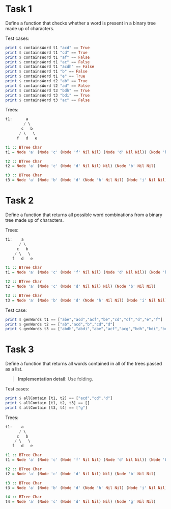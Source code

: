 # Task 1

Define a function that checks whether a word is present in a binary tree made up of characters.

Test cases:

```haskell
print $ containsWord t1 "acd" == True
print $ containsWord t1 "cd" == True
print $ containsWord t1 "af" == False
print $ containsWord t1 "ac" == False
print $ containsWord t1 "acdh" == False
print $ containsWord t1 "b" == False
print $ containsWord t1 "e" == True
print $ containsWord t2 "ab" == True
print $ containsWord t2 "ad" == False
print $ containsWord t3 "bdh" == True
print $ containsWord t3 "bdi" == True
print $ containsWord t3 "ac" == False
```

Trees:

```haskell
t1:      a
        / \
       c   b
      / \   \
     f   d   e

t1 :: BTree Char
t1 = Node 'a' (Node 'c' (Node 'f' Nil Nil) (Node 'd' Nil Nil)) (Node 'b' Nil (Node 'e' Nil Nil))

t2 :: BTree Char
t2 = Node 'a' (Node 'c' (Node 'd' Nil Nil) Nil) (Node 'b' Nil Nil)

t3 :: BTree Char
t3 = Node 'a' (Node 'b' (Node 'd' (Node 'h' Nil Nil) (Node 'i' Nil Nil)) (Node 'e' Nil Nil)) (Node 'c' (Node 'f' Nil Nil) (Node 'g' Nil Nil)) 
```

# Task 2

Define a function that returns all possible word combinations from a binary tree made up of characters.

Trees:

```haskell
t1:    a
      / \
     c   b
    / \   \
   f   d   e

t1 :: BTree Char
t1 = Node 'a' (Node 'c' (Node 'f' Nil Nil) (Node 'd' Nil Nil)) (Node 'b' Nil (Node 'e' Nil Nil))

t2 :: BTree Char
t2 = Node 'a' (Node 'c' (Node 'd' Nil Nil) Nil) (Node 'b' Nil Nil)

t3 :: BTree Char
t3 = Node 'a' (Node 'b' (Node 'd' (Node 'h' Nil Nil) (Node 'i' Nil Nil)) (Node 'e' Nil Nil)) (Node 'c' (Node 'f' Nil Nil) (Node 'g' Nil Nil)) 
```

Test case:

```haskell
print $ genWords t1 == ["abe","acd","acf","be","cd","cf","d","e","f"]
print $ genWords t2 == ["ab","acd","b","cd","d"]
print $ genWords t3 == ["abdh","abdi","abe","acf","acg","bdh","bdi","be","cf","cg","dh","di","e","f","g","h","i"]
```

# Task 3

Define a function that returns all words contained in all of the trees passed as a list.

> **Implementation detail**: Use folding.

Test cases:

```haskell
print $ allContain [t1, t2] == ["acd","cd","d"]
print $ allContain [t1, t2, t3] == []
print $ allContain [t3, t4] == ["g"]
```

Trees:

```haskell
t1:    a
      / \
     c   b
    / \   \
   f   d   e

t1 :: BTree Char
t1 = Node 'a' (Node 'c' (Node 'f' Nil Nil) (Node 'd' Nil Nil)) (Node 'b' Nil (Node 'e' Nil Nil))

t2 :: BTree Char
t2 = Node 'a' (Node 'c' (Node 'd' Nil Nil) Nil) (Node 'b' Nil Nil)

t3 :: BTree Char
t3 = Node 'a' (Node 'b' (Node 'd' (Node 'h' Nil Nil) (Node 'i' Nil Nil)) (Node 'e' Nil Nil)) (Node 'c' (Node 'f' Nil Nil) (Node 'g' Nil Nil)) 

t4 :: BTree Char
t4 = Node 'a' (Node 'c' (Node 'd' Nil Nil) Nil) (Node 'g' Nil Nil)
```
